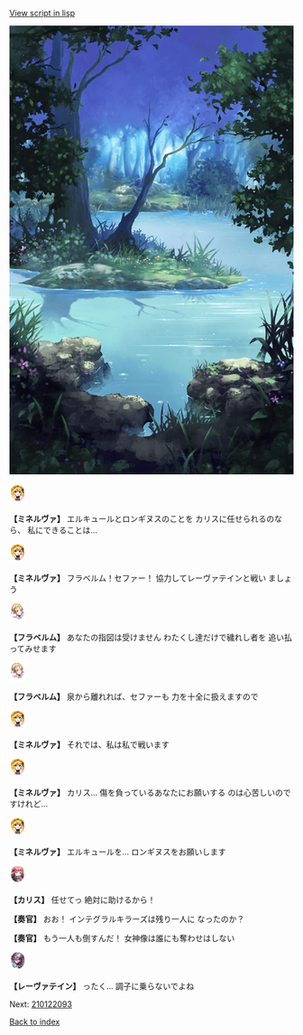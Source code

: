[View script in lisp](../scripts/210122091.txt)

![fountain.png](../images/backgrounds/fountain.png)

<img src="../images/units/5302521.png" alt="5302521.png" height="34"/>

**【ミネルヴァ】**
エルキュールとロンギヌスのことを
カリスに任せられるのなら、
私にできることは…

<img src="../images/units/5302521.png" alt="5302521.png" height="34"/>

**【ミネルヴァ】**
フラベルム！セファー！
協力してレーヴァテインと戦い
ましょう

<img src="../images/units/501611.png" alt="501611.png" height="34"/>

**【フラベルム】**
あなたの指図は受けません
わたくし達だけで穢れし者を
追い払ってみせます

<img src="../images/units/501611.png" alt="501611.png" height="34"/>

**【フラベルム】**
泉から離れれば、セファーも
力を十全に扱えますので

<img src="../images/units/5302521.png" alt="5302521.png" height="34"/>

**【ミネルヴァ】**
それでは、私は私で戦います

<img src="../images/units/5302521.png" alt="5302521.png" height="34"/>

**【ミネルヴァ】**
カリス…
傷を負っているあなたにお願いする
のは心苦しいのですけれど…

<img src="../images/units/5302521.png" alt="5302521.png" height="34"/>

**【ミネルヴァ】**
エルキュールを…
ロンギヌスをお願いします

<img src="../images/units/5602511.png" alt="5602511.png" height="34"/>

**【カリス】**
任せてっ
絶対に助けるから！

**【奏官】**
おお！
インテグラルキラーズは残り一人に
なったのか？

**【奏官】**
もう一人も倒すんだ！
女神像は誰にも奪わせはしない

<img src="../images/units/5100231.png" alt="5100231.png" height="34"/>

**【レーヴァテイン】**
ったく…
調子に乗らないでよね

Next: [210122093](210122093.md)

[Back to index](index.md)
